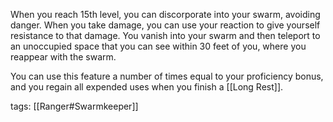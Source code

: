 When you reach 15th level, you can discorporate into your swarm, avoiding danger. When you take damage, you can use your reaction to give yourself resistance to that damage. You vanish into your swarm and then teleport to an unoccupied space that you can see within 30 feet of you, where you reappear with the swarm.

You can use this feature a number of times equal to your proficiency bonus, and you regain all expended uses when you finish a [[Long Rest]].

tags: [[Ranger#Swarmkeeper]]